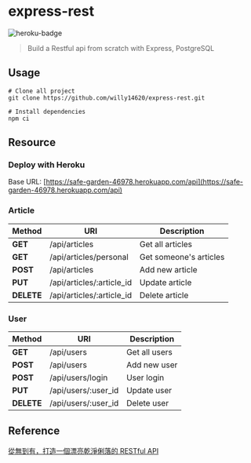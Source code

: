 # express-rest

![heroku-badge](https://heroku-badge.herokuapp.com/?app=safe-garden-46978)

> Build a Restful api from scratch with Express, PostgreSQL

## Usage

```shell
# Clone all project
git clone https://github.com/willy14620/express-rest.git

# Install dependencies
npm ci
```

## Resource

### Deploy with Heroku

  Base URL: [https://safe-garden-46978.herokuapp.com/api](https://safe-garden-46978.herokuapp.com/api)

### Article

| Method     | URI                       | Description            |
|------------|---------------------------|------------------------|
| **GET**    | /api/articles             | Get all articles       |
| **GET**    | /api/articles/personal    | Get someone's articles |
| **POST**   | /api/articles             | Add new article        |
| **PUT**    | /api/articles/:article_id | Update article         |
| **DELETE** | /api/articles/:article_id | Delete article         |

### User

| Method     | URI                 | Description   |
|------------|---------------------|---------------|
| **GET**    | /api/users          | Get all users |
| **POST**   | /api/users          | Add new user  |
| **POST**   | /api/users/login    | User login    |
| **PUT**    | /api/users/:user_id | Update user   |
| **DELETE** | /api/users/:user_id | Delete user   |

## Reference

[從無到有，打造一個漂亮乾淨俐落的 RESTful API](https://ithelp.ithome.com.tw/users/20107247/ironman/1312)
